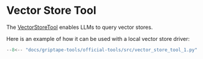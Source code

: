 # Vector Store Tool

The [VectorStoreTool](../../reference/griptape/tools/vector_store/tool.md) enables LLMs to query vector stores.

Here is an example of how it can be used with a local vector store driver:

```python
--8<-- "docs/griptape-tools/official-tools/src/vector_store_tool_1.py"
```
